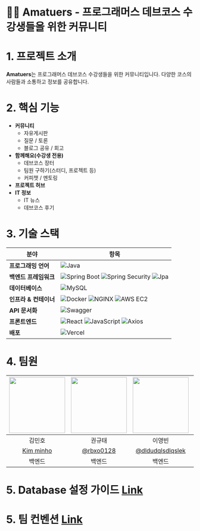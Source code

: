 # 🧑‍💻 Amatuers - 프로그래머스 데브코스 수강생들을 위한 커뮤니티

# 1. 프로젝트 소개
**Amatuers**는 프로그래머스 데브코스 수강생들을 위한 커뮤니티입니다. 다양한 코스의 사람들과 소통하고 정보를 공유합니다.

# 2. 핵심 기능
- **커뮤니티**
  - 자유게시판
  - 질문 / 토론
  - 블로그 공유 / 회고
- **함께해요(수강생 전용)**
  - 데브코스 장터
  - 팀원 구하기(스터디, 프로젝트 등)
  - 커피챗 / 멘토링
- **프로젝트 허브**
- **IT 정보**
  - IT 뉴스
  - 데브코스 후기

# 3. 기술 스택

| 분야               | 항목                                                                 |
|-------------------|---------------------------------------------------------------------|
| **프로그래밍 언어**    | ![Java](https://img.shields.io/badge/Java-000000.svg?&style=for-the-badge)                                                               |
| **백엔드 프레임워크**  | ![Spring Boot](https://img.shields.io/badge/springboot-6DB33F.svg?&style=for-the-badge&logo=springboot&logoColor=white) ![Spring Security](https://img.shields.io/badge/springsecurity-6DB33F.svg?&style=for-the-badge&logo=springsecurity&logoColor=white) ![Jpa](https://img.shields.io/badge/Jpa-000000.svg?&style=for-the-badge)      |
| **데이터베이스**       | ![MySQL](https://img.shields.io/badge/mysql-4479A1.svg?&style=for-the-badge&logo=mysql&logoColor=white)                                                                 |
| **인프라 & 컨테이너**    | ![Docker](https://img.shields.io/badge/docker-2496ED.svg?&style=for-the-badge&logo=docker&logoColor=white) ![NGINX](https://img.shields.io/badge/nginx-009639.svg?&style=for-the-badge&logo=nginx&logoColor=white)  ![AWS EC2](https://img.shields.io/badge/Awsec2-000000.svg?&style=for-the-badge)                       |
| **API 문서화**        | ![Swagger](https://img.shields.io/badge/swagger-85EA2D.svg?&style=for-the-badge&logo=swagger&logoColor=white)                                           |
| **프론트엔드**        | ![React](https://img.shields.io/badge/react-61DAFB.svg?&style=for-the-badge&logo=react&logoColor=white)  ![JavaScript](https://img.shields.io/badge/javascript-F7DF1E.svg?&style=for-the-badge&logo=javascript&logoColor=white)   ![Axios](https://img.shields.io/badge/axios-5A29E4.svg?&style=for-the-badge&logo=axios&logoColor=white)                                                      |
| **배포**             | ![Vercel](https://img.shields.io/badge/vercel-000000.svg?&style=for-the-badge&logo=vercel&logoColor=white)    

# 4. 팀원
|<img src="https://github.com/user-attachments/assets/da192400-eb03-4017-86b1-54a84d6ffd24" width=150px>|<img src="https://github.com/user-attachments/assets/4c3787a5-3629-4672-ad8e-e7be303efaf7" width=150px>|<img src="https://github.com/user-attachments/assets/ed28c2c0-c7b8-4253-b023-c28ee81a6a50" width=150px>|<img src="https://github.com/user-attachments/assets/f8cb7035-19fe-471b-8352-2d8c0edb5cbb" width=150px>|<img src="https://avatars.githubusercontent.com/s0ooo0k" width=150px>|<img src="https://github.com/user-attachments/assets/a75a43cd-c8d4-470e-b935-a2e923c00949" width=150px>|
|:------:|:------:|:-------:|:-------:|:-------:|:-------:|
|김민호|권규태|이영빈|김주엽|지현숙|조경혜|
|[Kim minho](https://github.com/klaus9267)|[@rbxo0128](https://github.com/rbxo0128)|[@dldudqlsdlqslek](https://github.com/dldudqlsdlqslek)|[@kjyy08](https://github.com/kjyy08)|[@s0ooo0k](https://github.com/s0ooo0k)|[[@shienka07](https://github.com/shienka07)|
|백엔드|백엔드|백엔드|백엔드|백엔드|백엔드|

# 5. Database 설정 가이드 [Link](https://github.com/prgrms-aibe-devcourse/AIBE1-FinalProject-Team01-BE/wiki/Database-%EC%84%A4%EC%A0%95-%EA%B0%80%EC%9D%B4%EB%93%9C)

# 5. 팀 컨벤션 [Link](https://github.com/prgrms-aibe-devcourse/AIBE1-FinalProject-Team01-BE/wiki/%EC%BB%A8%EB%B2%A4%EC%85%98)

